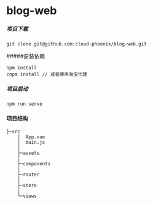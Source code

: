 # blog-web
##### 项目下载
```
git clone git@github.com:cloud-phoenix/blog-web.git
```
#####安装依赖
```
npm install
cnpm install // 或者使用淘宝代理
```

##### 项目启动
```
npm run serve
```
####  项目结构
```
├─src
    │  App.vue
    │  main.js
    │  
    ├─assets
    │      
    ├─components
    │      
    ├─router
    │      
    ├─store
    │      
    └─views
```
